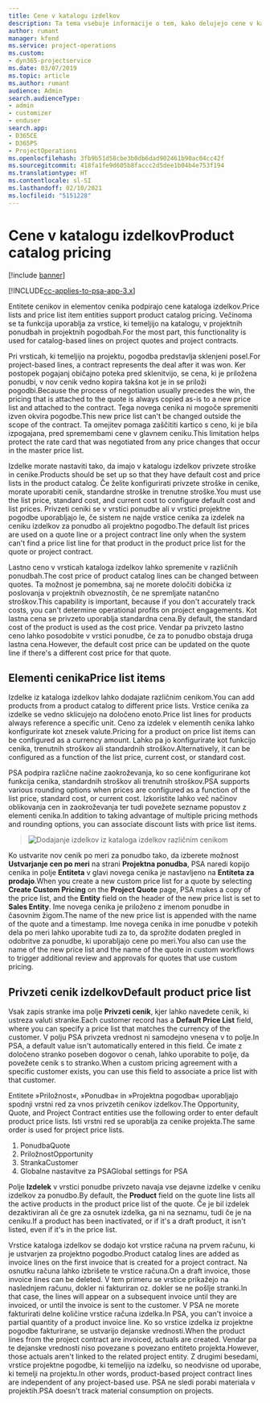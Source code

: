 ```yaml
---
title: Cene v katalogu izdelkov
description: Ta tema vsebuje informacije o tem, kako delujejo cene v katalogu izdelkov v aplikaciji Dynamics 365 Project Service Automation (PSA).
author: rumant
manager: kfend
ms.service: project-operations
ms.custom:
- dyn365-projectservice
ms.date: 03/07/2019
ms.topic: article
ms.author: rumant
audience: Admin
search.audienceType:
- admin
- customizer
- enduser
search.app:
- D365CE
- D365PS
- ProjectOperations
ms.openlocfilehash: 3fb9b51d58cbe3b0db6dad902461b90ac04cc42f
ms.sourcegitcommit: 418fa1fe9d605b8faccc2d5dee1b04b4e753f194
ms.translationtype: HT
ms.contentlocale: sl-SI
ms.lasthandoff: 02/10/2021
ms.locfileid: "5151228"
---
```

# <a name="product-catalog-pricing"></a><span data-ttu-id="4842e-103">Cene v katalogu izdelkov</span><span class="sxs-lookup"><span data-stu-id="4842e-103">Product catalog pricing</span></span> 

[!include [banner](../includes/psa-now-project-operations.md)]

[!INCLUDE[cc-applies-to-psa-app-3.x](../includes/cc-applies-to-psa-app-3x.md)]


<span data-ttu-id="4842e-104">Entitete cenikov in elementov cenika podpirajo cene kataloga izdelkov.</span><span class="sxs-lookup"><span data-stu-id="4842e-104">Price lists and price list item entities support product catalog pricing.</span></span> <span data-ttu-id="4842e-105">Večinoma se ta funkcija uporablja za vrstice, ki temeljijo na katalogu, v projektnih ponudbah in projektnih pogodbah.</span><span class="sxs-lookup"><span data-stu-id="4842e-105">For the most part, this functionality is used for catalog-based lines on project quotes and project contracts.</span></span>

<span data-ttu-id="4842e-106">Pri vrsticah, ki temeljijo na projektu, pogodba predstavlja sklenjeni posel.</span><span class="sxs-lookup"><span data-stu-id="4842e-106">For project-based lines, a contract represents the deal after it was won.</span></span> <span data-ttu-id="4842e-107">Ker postopek pogajanj običajno poteka pred sklenitvijo, se cena, ki je priložena ponudbi, v nov cenik vedno kopira takšna kot je in se priloži pogodbi.</span><span class="sxs-lookup"><span data-stu-id="4842e-107">Because the process of negotiation usually precedes the win, the pricing that is attached to the quote is always copied as-is to a new price list and attached to the contract.</span></span> <span data-ttu-id="4842e-108">Tega novega cenika ni mogoče spremeniti izven okvira pogodbe.</span><span class="sxs-lookup"><span data-stu-id="4842e-108">This new price list can't be changed outside the scope of the contract.</span></span> <span data-ttu-id="4842e-109">Ta omejitev pomaga zaščititi kartico s ceno, ki je bila izpogajana, pred spremembami cene v glavnem ceniku.</span><span class="sxs-lookup"><span data-stu-id="4842e-109">This limitation helps protect the rate card that was negotiated from any price changes that occur in the master price list.</span></span>

<span data-ttu-id="4842e-110">Izdelke morate nastaviti tako, da imajo v katalogu izdelkov privzete stroške in cenike.</span><span class="sxs-lookup"><span data-stu-id="4842e-110">Products should be set up so that they have default cost and price lists in the product catalog.</span></span> <span data-ttu-id="4842e-111">Če želite konfigurirati privzete stroške in cenike, morate uporabiti cenik, standardne stroške in trenutne stroške.</span><span class="sxs-lookup"><span data-stu-id="4842e-111">You must use the list price, standard cost, and current cost to configure default cost and list prices.</span></span> <span data-ttu-id="4842e-112">Privzeti ceniki se v vrstici ponudbe ali v vrstici projektne pogodbe uporabljajo le, če sistem ne najde vrstice cenika za izdelek na ceniku izdelkov za ponudbo ali projektno pogodbo.</span><span class="sxs-lookup"><span data-stu-id="4842e-112">The default list prices are used on a quote line or a project contract line only when the system can't find a price list line for that product in the product price list for the quote or project contract.</span></span>

<span data-ttu-id="4842e-113">Lastno ceno v vrsticah kataloga izdelkov lahko spremenite v različnih ponudbah.</span><span class="sxs-lookup"><span data-stu-id="4842e-113">The cost price of product catalog lines can be changed between quotes.</span></span> <span data-ttu-id="4842e-114">Ta možnost je pomembna, saj ne morete določiti dobička iz poslovanja v projektnih obveznostih, če ne spremljate natančno stroškov.</span><span class="sxs-lookup"><span data-stu-id="4842e-114">This capability is important, because if you don't accurately track costs, you can't determine operational profits on project engagements.</span></span> <span data-ttu-id="4842e-115">Kot lastna cena se privzeto uporablja standardna cena.</span><span class="sxs-lookup"><span data-stu-id="4842e-115">By default, the standard cost of the product is used as the cost price.</span></span> <span data-ttu-id="4842e-116">Vendar pa privzeto lastno ceno lahko posodobite v vrstici ponudbe, če za to ponudbo obstaja druga lastna cena.</span><span class="sxs-lookup"><span data-stu-id="4842e-116">However, the default cost price can be updated on the quote line if there's a different cost price for that quote.</span></span>

## <a name="price-list-items"></a><span data-ttu-id="4842e-117">Elementi cenika</span><span class="sxs-lookup"><span data-stu-id="4842e-117">Price list items</span></span>

<span data-ttu-id="4842e-118">Izdelke iz kataloga izdelkov lahko dodajate različnim cenikom.</span><span class="sxs-lookup"><span data-stu-id="4842e-118">You can add products from a product catalog to different price lists.</span></span> <span data-ttu-id="4842e-119">Vrstice cenika za izdelke se vedno sklicujejo na določeno enoto.</span><span class="sxs-lookup"><span data-stu-id="4842e-119">Price list lines for products always reference a specific unit.</span></span> <span data-ttu-id="4842e-120">Ceno za izdelek v elementih cenika lahko konfigurirate kot znesek valute.</span><span class="sxs-lookup"><span data-stu-id="4842e-120">Pricing for a product on price list items can be configured as a currency amount.</span></span> <span data-ttu-id="4842e-121">Lahko pa jo konfigurirate kot funkcijo cenika, trenutnih stroškov ali standardnih stroškov.</span><span class="sxs-lookup"><span data-stu-id="4842e-121">Alternatively, it can be configured as a function of the list price, current cost, or standard cost.</span></span>

<span data-ttu-id="4842e-122">PSA podpira različne načine zaokroževanja, ko so cene konfigurirane kot funkcija cenika, standardnih stroškov ali trenutnih stroškov.</span><span class="sxs-lookup"><span data-stu-id="4842e-122">PSA supports various rounding options when prices are configured as a function of the list price, standard cost, or current cost.</span></span> <span data-ttu-id="4842e-123">Izkoristite lahko več načinov oblikovanja cen in zaokroževanja ter tudi povežete sezname popustov z elementi cenika.</span><span class="sxs-lookup"><span data-stu-id="4842e-123">In addition to taking advantage of multiple pricing methods and rounding options, you can associate discount lists with price list items.</span></span> 

> ![Dodajanje izdelkov iz kataloga izdelkov različnim cenikom](media/basic-guide-16.png)

<span data-ttu-id="4842e-125">Ko ustvarite nov cenik po meri za ponudbo tako, da izberete možnost **Ustvarjanje cen po meri** na strani **Projektna ponudba**, PSA naredi kopijo cenika in polje **Entiteta** v glavi novega cenika je nastavljeno na **Entiteta za prodajo**.</span><span class="sxs-lookup"><span data-stu-id="4842e-125">When you create a new custom price list for a quote by selecting **Create Custom Pricing** on the **Project Quote** page, PSA makes a copy of the price list, and the **Entity** field on the header of the new price list is set to **Sales Entity**.</span></span> <span data-ttu-id="4842e-126">Ime novega cenika je priloženo z imenom ponudbe in časovnim žigom.</span><span class="sxs-lookup"><span data-stu-id="4842e-126">The name of the new price list is appended with the name of the quote and a timestamp.</span></span> <span data-ttu-id="4842e-127">Ime novega cenika in ime ponudbe v potekih dela po meri lahko uporabite tudi za to, da sprožite dodaten pregled in odobritve za ponudbe, ki uporabljajo cene po meri.</span><span class="sxs-lookup"><span data-stu-id="4842e-127">You also can use the name of the new price list and the name of the quote in custom workflows to trigger additional review and approvals for quotes that use custom pricing.</span></span>

 
## <a name="default-product-price-list"></a><span data-ttu-id="4842e-128">Privzeti cenik izdelkov</span><span class="sxs-lookup"><span data-stu-id="4842e-128">Default product price list</span></span>
<span data-ttu-id="4842e-129">Vsak zapis stranke ima polje **Privzeti cenik**, kjer lahko navedete cenik, ki ustreza valuti stranke.</span><span class="sxs-lookup"><span data-stu-id="4842e-129">Each customer record has a **Default Price List** field, where you can specify a price list that matches the currency of the customer.</span></span> <span data-ttu-id="4842e-130">V polju PSA privzeta vrednost ni samodejno vnesena v to polje.</span><span class="sxs-lookup"><span data-stu-id="4842e-130">In PSA, a default value isn't automatically entered in this field.</span></span> <span data-ttu-id="4842e-131">Če imate z določeno stranko poseben dogovor o cenah, lahko uporabite to polje, da povežete cenik s to stranko.</span><span class="sxs-lookup"><span data-stu-id="4842e-131">When a custom pricing agreement with a specific customer exists, you can use this field to associate a price list with that customer.</span></span>

<span data-ttu-id="4842e-132">Entitete »Priložnost«, »Ponudba« in »Projektna pogodba« uporabljajo spodnji vrstni red za vnos privzetih cenikov izdelkov.</span><span class="sxs-lookup"><span data-stu-id="4842e-132">The Opportunity, Quote, and Project Contract entities use the following order to enter default product price lists.</span></span> <span data-ttu-id="4842e-133">Isti vrstni red se uporablja za cenike projekta.</span><span class="sxs-lookup"><span data-stu-id="4842e-133">The same order is used for project price lists.</span></span>

1.  <span data-ttu-id="4842e-134">Ponudba</span><span class="sxs-lookup"><span data-stu-id="4842e-134">Quote</span></span>
2.  <span data-ttu-id="4842e-135">Priložnost</span><span class="sxs-lookup"><span data-stu-id="4842e-135">Opportunity</span></span>
3.  <span data-ttu-id="4842e-136">Stranka</span><span class="sxs-lookup"><span data-stu-id="4842e-136">Customer</span></span>
4.  <span data-ttu-id="4842e-137">Globalne nastavitve za PSA</span><span class="sxs-lookup"><span data-stu-id="4842e-137">Global settings for PSA</span></span>

<span data-ttu-id="4842e-138">Polje **Izdelek** v vrstici ponudbe privzeto navaja vse dejavne izdelke v ceniku izdelkov za ponudbo.</span><span class="sxs-lookup"><span data-stu-id="4842e-138">By default, the **Product** field on the quote line lists all the active products in the product price list of the quote.</span></span> <span data-ttu-id="4842e-139">Če je bil izdelek dezaktiviran ali če gre za osnutek izdelka, ga ni na seznamu, tudi če je na ceniku.</span><span class="sxs-lookup"><span data-stu-id="4842e-139">If a product has been inactivated, or if it's a draft product, it isn't listed, even if it's in the price list.</span></span> 

<span data-ttu-id="4842e-140">Vrstice kataloga izdelkov se dodajo kot vrstice računa na prvem računu, ki je ustvarjen za projektno pogodbo.</span><span class="sxs-lookup"><span data-stu-id="4842e-140">Product catalog lines are added as invoice lines on the first invoice that is created for a project contract.</span></span> <span data-ttu-id="4842e-141">Na osnutku računa lahko izbrišete te vrstice računa.</span><span class="sxs-lookup"><span data-stu-id="4842e-141">On a draft invoice, those invoice lines can be deleted.</span></span> <span data-ttu-id="4842e-142">V tem primeru se vrstice prikažejo na naslednjem računu, dokler ni fakturiran oz. dokler se ne pošlje stranki.</span><span class="sxs-lookup"><span data-stu-id="4842e-142">In that case, the lines will appear on a subsequent invoice until they are invoiced, or until the invoice is sent to the customer.</span></span> <span data-ttu-id="4842e-143">V PSA ne morete fakturirati delne količine vrstice računa izdelka.</span><span class="sxs-lookup"><span data-stu-id="4842e-143">In PSA, you can't invoice a partial quantity of a product invoice line.</span></span> <span data-ttu-id="4842e-144">Ko so vrstice izdelka iz projektne pogodbe fakturirane, se ustvarijo dejanske vrednosti.</span><span class="sxs-lookup"><span data-stu-id="4842e-144">When the product lines from the project contract are invoiced, actuals are created.</span></span> <span data-ttu-id="4842e-145">Vendar pa te dejanske vrednosti niso povezane s povezano entiteto projekta.</span><span class="sxs-lookup"><span data-stu-id="4842e-145">However, those actuals aren't linked to the related project entity.</span></span> <span data-ttu-id="4842e-146">Z drugimi besedami, vrstice projektne pogodbe, ki temeljijo na izdelku, so neodvisne od uporabe, ki temelji na projektu.</span><span class="sxs-lookup"><span data-stu-id="4842e-146">In other words, product-based project contract lines are independent of any project-based use.</span></span> <span data-ttu-id="4842e-147">PSA ne sledi porabi materiala v projektih.</span><span class="sxs-lookup"><span data-stu-id="4842e-147">PSA doesn't track material consumption on projects.</span></span>
